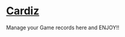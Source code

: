 # [Cardiz](https://DeepPatel4505.github.io/Cardiz/)

Manage your Game records here and ENJOY!!
<!--  -->